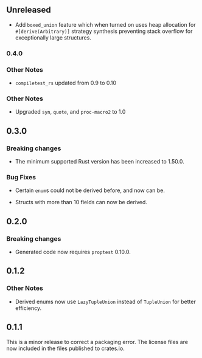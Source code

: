 ## Unreleased

- Add `boxed_union` feature which when turned on uses heap allocation for
  `#[derive(Arbitrary)]` strategy synthesis preventing stack overflow for
  exceptionally large structures.

### 0.4.0

### Other Notes

- `compiletest_rs` updated from 0.9 to 0.10

### Other Notes

- Upgraded `syn`, `quote`, and `proc-macro2` to 1.0

## 0.3.0

### Breaking changes

- The minimum supported Rust version has been increased to 1.50.0.

### Bug Fixes

- Certain `enum`s could not be derived before, and now can be.

- Structs with more than 10 fields can now be derived.

## 0.2.0

### Breaking changes

- Generated code now requires `proptest` 0.10.0.

## 0.1.2

### Other Notes

- Derived enums now use `LazyTupleUnion` instead of `TupleUnion` for better
  efficiency.

## 0.1.1

This is a minor release to correct a packaging error. The license files are now
included in the files published to crates.io.
